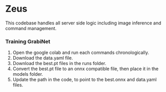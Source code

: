 # Zeus
This codebase handles all server side logic including image inference and command management.

### Training GrabiNet
1. Open the google colab and run each commands chronologically.
2. Download the data.yaml file.
3. Download the best.pt files in the runs folder.
4. Convert the best.pt file to an onnx compatible file, then place it in the models folder.
5. Update the path in the code, to point to the best.onnx and data.yaml files.
